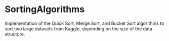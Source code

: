 # SortingAlgorithms
Implementation of the Quick Sort, Merge Sort, and Bucket Sort algorithms to sort two large datasets from Kaggle, depending on the size of the data structure.
